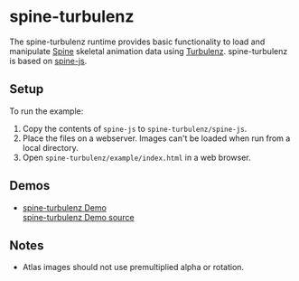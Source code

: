 # spine-turbulenz

The spine-turbulenz runtime provides basic functionality to load and manipulate [Spine](http://esotericsoftware.com) skeletal animation data using [Turbulenz](http://biz.turbulenz.com/developers). spine-turbulenz is based on [spine-js](https://github.com/EsotericSoftware/spine-runtimes/tree/master/spine-js).

## Setup

To run the example:

1. Copy the contents of `spine-js` to `spine-turbulenz/spine-js`.
1. Place the files on a webserver. Images can't be loaded when run from a local directory.
1. Open `spine-turbulenz/example/index.html` in a web browser.

## Demos

- [spine-turbulenz Demo](http://esotericsoftware.com/files/runtimes/turbulenz/example/)<br>
  [spine-turbulenz Demo source](https://github.com/EsotericSoftware/spine-runtimes/blob/master/spine-turbulenz/example/index.html#L21)

## Notes

- Atlas images should not use premultiplied alpha or rotation.
